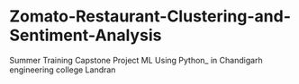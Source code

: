 # Zomato-Restaurant-Clustering-and-Sentiment-Analysis
Summer Training Capstone Project ML Using Python_  in Chandigarh  engineering college Landran
